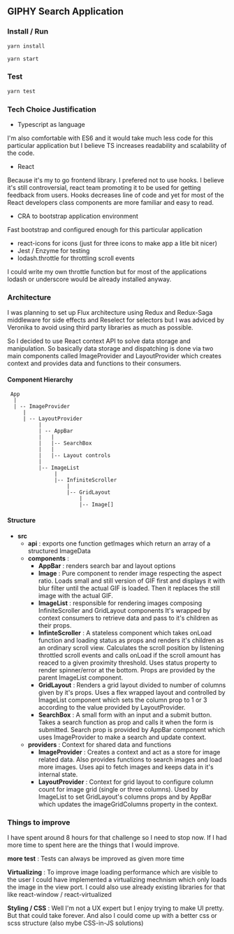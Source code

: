 ## GIPHY Search Application

### Install / Run

```bash
yarn install
```
```bash
yarn start
```

### Test

```bash
yarn test 
```

### Tech Choice Justification

- Typescript as language

I'm also comfortable with ES6 and it would take much less code for this particular application but I believe TS increases readability and scalability of the code.

- React

Because it's my to go frontend library.
    I prefered not to use hooks. I believe it's still controversial, react team promoting it to be used for getting feedback from users. Hooks decreases line of code and yet for most of the React developers class components are more familiar and easy to read.

- CRA to bootstrap application environment

Fast bootstrap and configured enough for this particular application

- react-icons for icons (just for three icons to make app a litle bit nicer)
- Jest / Enzyme for testing
- lodash.throttle for throttling scroll events

I could write my own throttle function but for most of the applications lodash or underscore would be already installed anyway.

### Architecture

I was planning to set up Flux architecture using Redux and Redux-Saga middleware for side effects and Reselect for selectors but I was adviced by Veronika to avoid using third party libraries as much as possible.

So I decided to use React context API to solve data storage and manipulation. So basically data storage and dispatching is done via two main components called ImageProvider and LayoutProvider which creates context and provides data and functions to their consumers.

 #### Component Hierarchy

```
 App
  |
  | -- ImageProvider
     |
     | -- LayoutProvider
          |
          | -- AppBar
          |   |
          |   |-- SearchBox
          |   |
          |   |-- Layout controls
          |  
          |-- ImageList
               |
               |-- InfiniteScroller
                   |
                   |-- GridLayout
                       |
                       |-- Image[]

```
 #### Structure

 - **src**
   - **api** : exports one function getImages which return an array of a structured ImageData
   - **components** : 
     - **AppBar** : renders search bar and layout options
     - **Image** : Pure component to render image respecting the aspect ratio. Loads small and still version of GIF first and displays it with blur filter until the actual GIF is loaded. Then it replaces the still image with the actual GIF.
     - **ImageList** : responsible for rendering images composing InfiniteScroller and GridLayout components It's wrapped by context consumers to retrieve data and pass to it's children as their props.
     - **InfinteScroller** : A stateless component which takes onLoad function and loading status as props and renders it's children as an ordinary scroll view. Calculates the scroll position by listening throttled scroll events and calls onLoad if the scroll amount has reaced to a given proximity threshold. Uses status property to render spinner/error at the bottom. Props are provided by the parent ImageList component.
     - **GridLayout** : Renders a grid layout divided to number of columns given by it's props. Uses a flex wrapped layout and controlled by ImageList component which sets the column prop to 1 or 3 according to the value provided by LayoutProvider.
     - **SearchBox** : A small form with an input and a submit button. Takes a search function as prop and calls it when the form is submitted. Search prop is provided by AppBar component which uses ImageProvider to make a search and update context.
    - **providers** : Context for shared data and functions
      - **ImageProvider** : Creates a context and act as a store for image related data. Also provides functions to search images and load more images. Uses api to fetch images and keeps data in it's internal state.
      - **LayoutProvider** : Context for grid layout to configure column count for image grid (single or three columns). Used by ImageList to set GridLayout's columns props and by AppBar which updates the imageGridColumns property in the context.

### Things to improve

 I have spent around 8 hours for that challenge so I need to stop now. If I had more time to spent here are the things that I would improve.
 
 **more test** : Tests can always be improved as given more time

 **Virtualizing** : To improve image loading performance which are visible to the user I could have implemented a virtualizing mechnism which only loads the image in the view port. I could also use already existing libraries for that like react-window / react-virtualized

 **Styling / CSS** : Well I'm not a UX expert but I enjoy trying to make UI pretty. But that could take forever. And also I could come up with a better css or scss structure (also mybe CSS-in-JS solutions)
